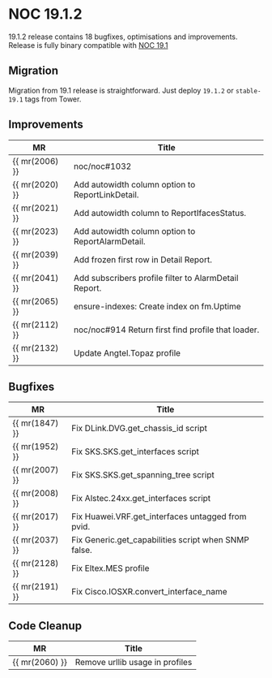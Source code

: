 # NOC 19.1.2

19.1.2 release contains 18 bugfixes, optimisations and improvements.
Release is fully binary compatible with [NOC 19.1](19.1.md)

## Migration

Migration from 19.1 release is straightforward. Just deploy `19.1.2`
or `stable-19.1` tags from Tower.

## Improvements

| MR             | Title                                                 |
| -------------- | ----------------------------------------------------- |
| {{ mr(2006) }} | noc/noc#1032                                         |
| {{ mr(2020) }} | Add autowidth column option to ReportLinkDetail.      |
| {{ mr(2021) }} | Add autowidth column to ReportIfacesStatus.           |
| {{ mr(2023) }} | Add autowidth column option to ReportAlarmDetail.     |
| {{ mr(2039) }} | Add frozen first row in Detail Report.                |
| {{ mr(2041) }} | Add subscribers profile filter to AlarmDetail Report. |
| {{ mr(2065) }} | ensure-indexes: Create index on fm.Uptime             |
| {{ mr(2112) }} | noc/noc#914 Return first find profile that loader.   |
| {{ mr(2132) }} | Update Angtel.Topaz profile                           |

## Bugfixes

| MR             | Title                                                |
| -------------- | ---------------------------------------------------- |
| {{ mr(1847) }} | Fix DLink.DVG.get_chassis_id script                  |
| {{ mr(1952) }} | Fix SKS.SKS.get_interfaces script                    |
| {{ mr(2007) }} | Fix SKS.SKS.get_spanning_tree script                 |
| {{ mr(2008) }} | Fix Alstec.24xx.get_interfaces script                |
| {{ mr(2017) }} | Fix Huawei.VRF.get_interfaces untagged from pvid.    |
| {{ mr(2037) }} | Fix Generic.get_capabilities script when SNMP false. |
| {{ mr(2128) }} | Fix Eltex.MES profile                                |
| {{ mr(2191) }} | Fix Cisco.IOSXR.convert_interface_name               |

## Code Cleanup

| MR             | Title                           |
| -------------- | ------------------------------- |
| {{ mr(2060) }} | Remove urllib usage in profiles |
